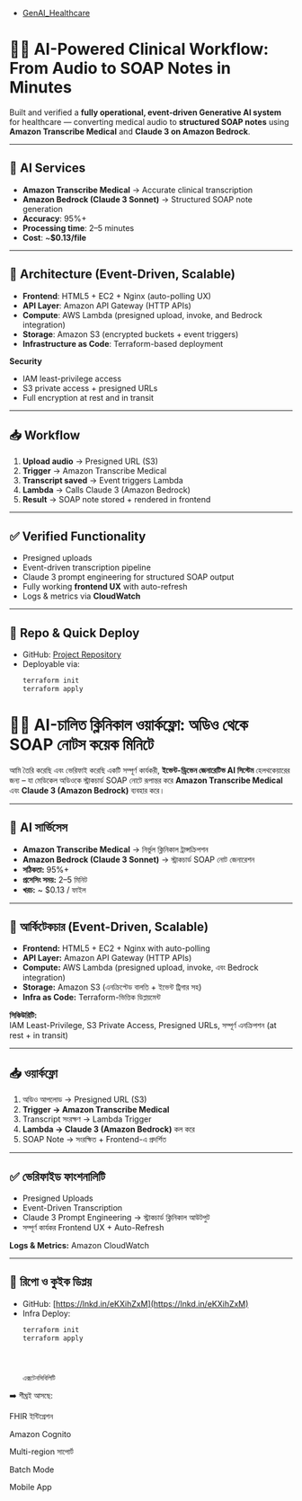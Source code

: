 

- [GenAI_Healthcare](https://github.com/satispp24/GenAI_Healthcare)


# 🏥🤖 AI-Powered Clinical Workflow: From Audio to SOAP Notes in Minutes  

Built and verified a **fully operational, event-driven Generative AI system** for healthcare — converting medical audio to **structured SOAP notes** using **Amazon Transcribe Medical** and **Claude 3 on Amazon Bedrock**.  

---

## 🧠 AI Services
- **Amazon Transcribe Medical** → Accurate clinical transcription  
- **Amazon Bedrock (Claude 3 Sonnet)** → Structured SOAP note generation  
- **Accuracy**: 95%+  
- **Processing time**: 2–5 minutes  
- **Cost**: ~**$0.13/file**  

---

## 🧱 Architecture (Event-Driven, Scalable)
- **Frontend**: HTML5 + EC2 + Nginx (auto-polling UX)  
- **API Layer**: Amazon API Gateway (HTTP APIs)  
- **Compute**: AWS Lambda (presigned upload, invoke, and Bedrock integration)  
- **Storage**: Amazon S3 (encrypted buckets + event triggers)  
- **Infrastructure as Code**: Terraform-based deployment  

**Security**  
- IAM least-privilege access  
- S3 private access + presigned URLs  
- Full encryption at rest and in transit  

---

## 📥 Workflow
1. **Upload audio** → Presigned URL (S3)  
2. **Trigger** → Amazon Transcribe Medical  
3. **Transcript saved** → Event triggers Lambda  
4. **Lambda** → Calls Claude 3 (Amazon Bedrock)  
5. **Result** → SOAP note stored + rendered in frontend  

---

## ✅ Verified Functionality
- Presigned uploads  
- Event-driven transcription pipeline  
- Claude 3 prompt engineering for structured SOAP output  
- Fully working **frontend UX** with auto-refresh  
- Logs & metrics via **CloudWatch**  

---

## 📁 Repo & Quick Deploy
- GitHub: [Project Repository](https://lnkd.in/eKXihZxM)  
- Deployable via:  
  ```bash
  terraform init
  terraform apply


# 🏥🤖 AI-চালিত ক্লিনিকাল ওয়ার্কফ্লো: অডিও থেকে SOAP নোটস কয়েক মিনিটে  

আমি তৈরি করেছি এবং ভেরিফাই করেছি একটি সম্পূর্ণ কার্যকরী, **ইভেন্ট-ড্রিভেন জেনারেটিভ AI সিস্টেম** হেলথকেয়ারের জন্য – যা মেডিকেল অডিওকে স্ট্রাকচার্ড SOAP নোটে রূপান্তর করে **Amazon Transcribe Medical** এবং **Claude 3 (Amazon Bedrock)** ব্যবহার করে।  

---

## 🧠 AI সার্ভিসেস  
- **Amazon Transcribe Medical** → নির্ভুল ক্লিনিকাল ট্রান্সক্রিপশন  
- **Amazon Bedrock (Claude 3 Sonnet)** → স্ট্রাকচার্ড SOAP নোট জেনারেশন  
- **সঠিকতা:** 95%+  
- **প্রসেসিং সময়:** 2–5 মিনিট  
- **খরচ:** ~ $0.13 / ফাইল  

---

## 🧱 আর্কিটেকচার (Event-Driven, Scalable)  
- **Frontend:** HTML5 + EC2 + Nginx with auto-polling  
- **API Layer:** Amazon API Gateway (HTTP APIs)  
- **Compute:** AWS Lambda (presigned upload, invoke, এবং Bedrock integration)  
- **Storage:** Amazon S3 (এনক্রিপ্টেড বালতি + ইভেন্ট ট্রিগার সহ)  
- **Infra as Code:** Terraform-ভিত্তিক ডিপ্লয়মেন্ট  

**সিকিউরিটি:**  
IAM Least-Privilege, S3 Private Access, Presigned URLs, সম্পূর্ণ এনক্রিপশন (at rest + in transit)  

---

## 📥 ওয়ার্কফ্লো  
1. অডিও আপলোড → Presigned URL (S3)  
2. **Trigger → Amazon Transcribe Medical**  
3. Transcript সংরক্ষণ → Lambda Trigger  
4. **Lambda → Claude 3 (Amazon Bedrock)** কল করে  
5. SOAP Note → সংরক্ষিত + Frontend-এ প্রদর্শিত  

---

## ✅ ভেরিফাইড ফাংশনালিটি  
- Presigned Uploads  
- Event-Driven Transcription  
- Claude 3 Prompt Engineering → স্ট্রাকচার্ড ক্লিনিকাল আউটপুট  
- সম্পূর্ণ কার্যকর Frontend UX + Auto-Refresh  

**Logs & Metrics:** Amazon CloudWatch  

---

## 📁 রিপো ও কুইক ডিপ্লয়  
- GitHub: [https://lnkd.in/eKXihZxM](https://lnkd.in/eKXihZxM)  
- Infra Deploy:  
  ```bash
  terraform init  
  terraform apply




  এক্সটেনসিবিলিটি

➡️ শীঘ্রই আসছে:

FHIR ইন্টিগ্রেশন

Amazon Cognito

Multi-region সাপোর্ট

Batch Mode

Mobile App

